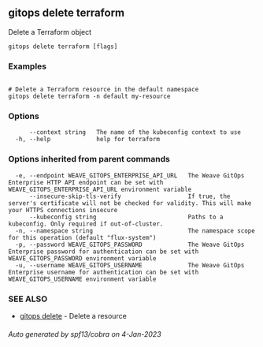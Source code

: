 ## gitops delete terraform

Delete a Terraform object

```
gitops delete terraform [flags]
```

### Examples

```

# Delete a Terraform resource in the default namespace
gitops delete terraform -n default my-resource

```

### Options

```
      --context string   The name of the kubeconfig context to use
  -h, --help             help for terraform
```

### Options inherited from parent commands

```
  -e, --endpoint WEAVE_GITOPS_ENTERPRISE_API_URL   The Weave GitOps Enterprise HTTP API endpoint can be set with WEAVE_GITOPS_ENTERPRISE_API_URL environment variable
      --insecure-skip-tls-verify                   If true, the server's certificate will not be checked for validity. This will make your HTTPS connections insecure
      --kubeconfig string                          Paths to a kubeconfig. Only required if out-of-cluster.
  -n, --namespace string                           The namespace scope for this operation (default "flux-system")
  -p, --password WEAVE_GITOPS_PASSWORD             The Weave GitOps Enterprise password for authentication can be set with WEAVE_GITOPS_PASSWORD environment variable
  -u, --username WEAVE_GITOPS_USERNAME             The Weave GitOps Enterprise username for authentication can be set with WEAVE_GITOPS_USERNAME environment variable
```

### SEE ALSO

* [gitops delete](gitops_delete.md)	 - Delete a resource

###### Auto generated by spf13/cobra on 4-Jan-2023
